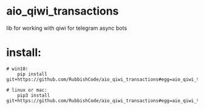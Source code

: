 # aio_qiwi_transactions
lib for working with qiwi for telegram async bots

# install:
    # win10:
        pip install git+https://github.com/RubbishCode/aio_qiwi_transactions#egg=aio_qiwi_transactions
        
    # linux or mac:
        pip3 install git+https://github.com/RubbishCode/aio_qiwi_transactions#egg=aio_qiwi_transactions







